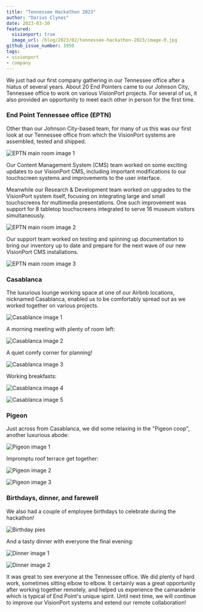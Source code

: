```yaml
---
title: "Tennessee Hackathon 2023"
author: "Darius Clynes"
date: 2023-03-30
featured:
  visionport: true
  image_url: /blog/2023/02/tennessee-hackathon-2023/image-0.jpg
github_issue_number: 1950
tags:
- visionport
- company
---
```


We just had our first company gathering in our Tennessee office after a hiatus of several years. About 20 End Pointers came to our Johnson City, Tennessee office to work on various VisionPort projects. For several of us, it also provided an opportunity to meet each other in person for the first time. 

### End Point Tennessee office (EPTN)

Other than our Johnson City-based team, for many of us this was our first look at our Tennessee office from which the VisionPort systems are assembled, tested and shipped. 

![EPTN main room image 1](/blog/2023/03/tennessee-hackathon-2023/eptn-1.jpg)

Our Content Management System (CMS) team worked on some exciting updates to our VisionPort CMS, including important modifications to our touchscreen systems and improvements to the user interface.

Meanwhile our Research & Development team worked on upgrades to the VisionPort system itself, focusing on integrating large and small touchscreens for multimedia presentations. One such improvement was support for 8 tabletop touchscreens integrated to serve 16 museum visitors simultaneously.

![EPTN main room image 2](/blog/2023/03/tennessee-hackathon-2023/eptn-3.jpg)

Our support team worked on testing and spinning up documentation to bring our inventory up to date and prepare for the next wave of our new VisionPort CMS installations.

![EPTN main room image 3](/blog/2023/03/tennessee-hackathon-2023/eptn-4.jpg)

### Casablanca

The luxurious lounge working space at one of our Airbnb locations, nicknamed Casablanca, enabled us to be comfortably spread out as we worked together on various projects.

![Casablance image 1](/blog/2023/03/tennessee-hackathon-2023/cbl-1.jpg)

A morning meeting with plenty of room left:

![Casablanca image 2](/blog/2023/03/tennessee-hackathon-2023/cbl-2.jpg)

A quiet comfy corner for planning!

![Casablanca image 3](/blog/2023/03/tennessee-hackathon-2023/cbl-3.jpg)

Working breakfasts:

![Casablanca image 4](/blog/2023/03/tennessee-hackathon-2023/cbl-4.jpg)

![Casablanca image 5](/blog/2023/03/tennessee-hackathon-2023/cbl-5.jpg)

### Pigeon

Just across from Casablanca, we did some relaxing in the "Pigeon coop", another luxurious abode:

![Pigeon image 1](/blog/2023/03/tennessee-hackathon-2023/pigeon-1.jpg)

Impromptu roof terrace get together:

![Pigeon image 2](/blog/2023/03/tennessee-hackathon-2023/pigeon-2.jpg)

![Pigeon image 3](/blog/2023/03/tennessee-hackathon-2023/pigeon-3.jpg)

### Birthdays, dinner, and farewell 

We also had a couple of employee birthdays to celebrate during the hackathon!

![Birthday pies](/blog/2023/03/tennessee-hackathon-2023/birthday-1.jpg)

And a tasty dinner with everyone the final evening:

![Dinner image 1](/blog/2023/03/tennessee-hackathon-2023/dinner-1.jpg)

![Dinner image 2](/blog/2023/03/tennessee-hackathon-2023/dinner-3.jpg)

It was great to see everyone at the Tennessee office. We did plenty of hard work, sometimes sitting elbow to elbow. It certainly was a great opportunity after working together remotely, and helped us experience the camaraderie which is typical of End Point's unique spirit. Until next time, we will continue to improve our VisionPort systems and extend our remote collaboration!

